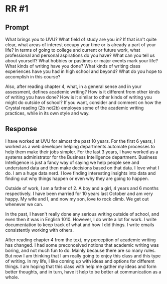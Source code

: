 # RR #1

## Prompt

What brings you to UVU? What field of study are you in? If that isn't quite clear, what areas of interest occupy your time or is already a part of your life? In terms of going to college and current or future work, what professional and personal aspirations do you have? What can you tell us about yourself? What hobbies or pastimes or major events mark your life? What kinds of writing have you done? What kinds of writing class experiences have you had in high school and beyond?  What do you hope to accomplish in this course?  

Also, after reading chapter 4, what, in a general sense and in your assessment, defines academic writing? How is it different from other kinds of writing you have done? How is it similar to other kinds of writing you might do outside of school? If you want, consider and comment on how the Crystal reading (2b not2b) employes some of the academic writing practices, while in its own style and way. 

## Response

I have worked at UVU for almost the past 10 years. For the first 6 years, I worked as a web developer helping departments automate processes to help them make their jobs simpler. For the last 3 years, I have worked as a systems administrator for the Business Intelligence department. Business Intelligence is just a fancy way of saying we help people see and understand data and then make decisions based on that data. I love what I do. I am a huge data nerd. I love finding interesting insights into data and finding out why things happen or even why they are going to happen.

Outside of work, I am a father of 2. A boy and a girl, 4 years and 6 months respectively. I have been married for 10 years last October and am very happy. My wife and I, and now my son, love to rock climb. We get out whenever we can.

In the past, I haven't really done any serious writing outside of school, and even then it was in English 1010. However, I do write a lot for work. I write documentation to keep track of what and how I did things. I write emails consistently working with others.

After reading chapter 4 from the text, my perception of academic writing has changed. I had some preconceived notions that academic writing was boring, and not much fun to do. Mainly because there are so many rules. But now I am thinking that I am really going to enjoy this class and this type of writing. In my life, I like coming up with ideas and options for different things. I am hoping that this class with help me gather my ideas and form better thoughts, and in turn, have it help to be better at communication as a whole.